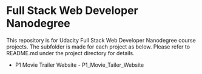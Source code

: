 # Full Stack Web Developer Nanodegree
This repository is for Udacity Full Stack Web Developer Nanodegree course projects. The subfolder is made for each project as below. Please refer to README.md under the project directory for details.

* P1 Movie Trailer Website - P1_Movie_Tailer_Website
